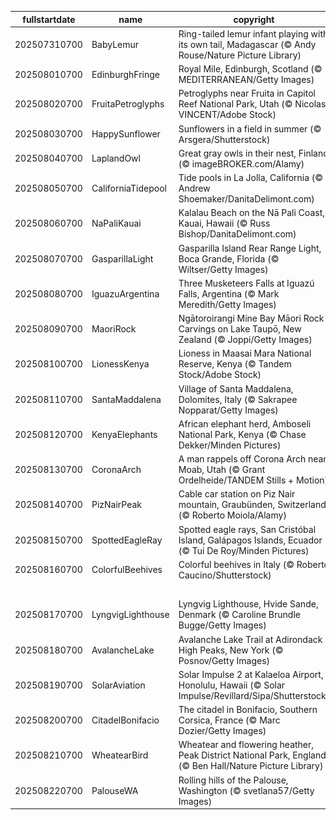 |fullstartdate|name|copyright|title|image|
|--|--|--|--|--|
202507310700|BabyLemur|Ring-tailed lemur infant playing with its own tail, Madagascar (© Andy Rouse/Nature Picture Library)|Madagascar native|![](/en-US/2025/08/202507310700BabyLemur.jpg)|
202508010700|EdinburghFringe|Royal Mile, Edinburgh, Scotland (© MEDITERRANEAN/Getty Images)|Expect the unexpected|![](/en-US/2025/08/202508010700EdinburghFringe.jpg)|
202508020700|FruitaPetroglyphs|Petroglyphs near Fruita in Capitol Reef National Park, Utah (© Nicolas VINCENT/Adobe Stock)|Age-old storyboard|![](/en-US/2025/08/202508020700FruitaPetroglyphs.jpg)|
202508030700|HappySunflower|Sunflowers in a field in summer (© Arsgera/Shutterstock)|Hello yellow!|![](/en-US/2025/08/202508030700HappySunflower.jpg)|
202508040700|LaplandOwl|Great gray owls in their nest, Finland (© imageBROKER.com/Alamy)|Whooo's home?|![](/en-US/2025/08/202508040700LaplandOwl.jpg)|
202508050700|CaliforniaTidepool|Tide pools in La Jolla, California (© Andrew Shoemaker/DanitaDelimont.com)|Tide and seek|![](/en-US/2025/08/202508050700CaliforniaTidepool.jpg)|
202508060700|NaPaliKauai|Kalalau Beach on the Nā Pali Coast, Kauai, Hawaii (© Russ Bishop/DanitaDelimont.com)|Off the grid|![](/en-US/2025/08/202508060700NaPaliKauai.jpg)|
202508070700|GasparillaLight|Gasparilla Island Rear Range Light, Boca Grande, Florida (© Wiltser/Getty Images)|Code of the coastline|![](/en-US/2025/08/202508070700GasparillaLight.jpg)|
202508080700|IguazuArgentina|Three Musketeers Falls at Iguazú Falls, Argentina (© Mark Meredith/Getty Images)|All for falls and falls for all|![](/en-US/2025/08/202508080700IguazuArgentina.jpg)|
202508090700|MaoriRock|Ngātoroirangi Mine Bay Māori Rock Carvings on Lake Taupō, New Zealand (© Joppi/Getty Images)|Honoring Indigenous voices|![](/en-US/2025/08/202508090700MaoriRock.jpg)|
202508100700|LionessKenya|Lioness in Maasai Mara National Reserve, Kenya (© Tandem Stock/Adobe Stock)|Roar for a cause|![](/en-US/2025/08/202508100700LionessKenya.jpg)|
202508110700|SantaMaddalena|Village of Santa Maddalena, Dolomites, Italy (© Sakrapee Nopparat/Getty Images)|Postcard from the peaks|![](/en-US/2025/08/202508110700SantaMaddalena.jpg)|
202508120700|KenyaElephants|African elephant herd, Amboseli National Park, Kenya (© Chase Dekker/Minden Pictures)|Wild, wise, and wonderful|![](/en-US/2025/08/202508120700KenyaElephants.jpg)|
202508130700|CoronaArch|A man rappels off Corona Arch near Moab, Utah (© Grant Ordelheide/TANDEM Stills + Motion)|Earth's open secret|![](/en-US/2025/08/202508130700CoronaArch.jpg)|
202508140700|PizNairPeak|Cable car station on Piz Nair mountain, Graubünden, Switzerland (© Roberto Moiola/Alamy)|Taking it from the top|![](/en-US/2025/08/202508140700PizNairPeak.jpg)|
202508150700|SpottedEagleRay|Spotted eagle rays, San Cristóbal Island, Galápagos Islands, Ecuador (© Tui De Roy/Minden Pictures)|Winging it underwater|![](/en-US/2025/08/202508150700SpottedEagleRay.jpg)|
202508160700|ColorfulBeehives|Colorful beehives in Italy (© Roberto Caucino/Shutterstock)|Bee the change|![](/en-US/2025/08/202508160700ColorfulBeehives.jpg)|
||||![](/en-US/2025/08/.jpg)|
202508170700|LyngvigLighthouse|Lyngvig Lighthouse, Hvide Sande, Denmark (© Caroline Brundle Bugge/Getty Images)|One tall way to spot the sea|![](/en-US/2025/08/202508170700LyngvigLighthouse.jpg)|
202508180700|AvalancheLake|Avalanche Lake Trail at Adirondack High Peaks, New York (© Posnov/Getty Images)|Stream a little dream|![](/en-US/2025/08/202508180700AvalancheLake.jpg)|
202508190700|SolarAviation|Solar Impulse 2 at Kalaeloa Airport, Honolulu, Hawaii (© Solar Impulse/Revillard/Sipa/Shutterstock)|Powered by the sun|![](/en-US/2025/08/202508190700SolarAviation.jpg)|
202508200700|CitadelBonifacio|The citadel in Bonifacio, Southern Corsica, France (© Marc Dozier/Getty Images)|Built to last|![](/en-US/2025/08/202508200700CitadelBonifacio.jpg)|
202508210700|WheatearBird|Wheatear and flowering heather, Peak District National Park, England (© Ben Hall/Nature Picture Library)|Perched and poised|![](/en-US/2025/08/202508210700WheatearBird.jpg)|
202508220700|PalouseWA|Rolling hills of the Palouse, Washington (© svetlana57/Getty Images)|Nature's green quilt|![](/en-US/2025/08/202508220700PalouseWA.jpg)|

